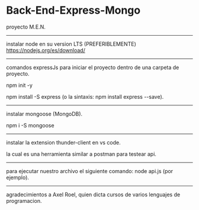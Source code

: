 # Back-End-Express-Mongo

proyecto M.E.N.

---

instalar node en su version LTS (PREFERIBLEMENTE)
https://nodejs.org/es/download/

---

comandos expressJs para iniciar el proyecto dentro de una carpeta de proyecto.

npm init -y

npm install -S express (o la sintaxis: npm install express --save).

---

instalar mongoose (MongoDB).

npm i -S mongoose

---

instalar la extension thunder-client en vs code.

la cual es una herramienta similar a postman para testear api.

---

para ejecutar nuestro archivo el siguiente comando: node api.js (por ejemplo).

---

agradecimientos a Axel Roel, quien dicta cursos de varios lenguajes de programacion.
